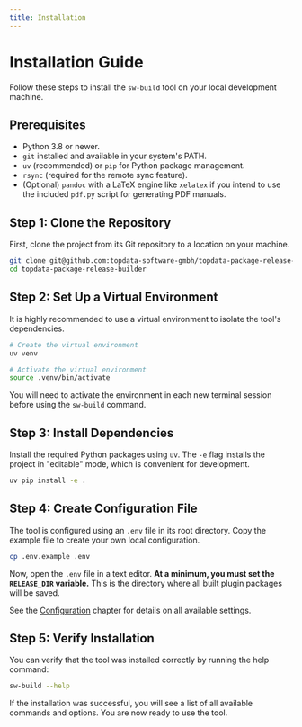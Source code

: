 ```yaml
--- 
title: Installation
---
```

# Installation Guide

Follow these steps to install the `sw-build` tool on your local development machine.

## Prerequisites

- Python 3.8 or newer.
- `git` installed and available in your system's PATH.
- `uv` (recommended) or `pip` for Python package management.
- `rsync` (required for the remote sync feature).
- (Optional) `pandoc` with a LaTeX engine like `xelatex` if you intend to use the included `pdf.py` script for generating PDF manuals.

## Step 1: Clone the Repository

First, clone the project from its Git repository to a location on your machine.

```bash
git clone git@github.com:topdata-software-gmbh/topdata-package-release-builder.git
cd topdata-package-release-builder
```

## Step 2: Set Up a Virtual Environment

It is highly recommended to use a virtual environment to isolate the tool's dependencies.

```bash
# Create the virtual environment
uv venv

# Activate the virtual environment
source .venv/bin/activate
```
You will need to activate the environment in each new terminal session before using the `sw-build` command.

## Step 3: Install Dependencies

Install the required Python packages using `uv`. The `-e` flag installs the project in "editable" mode, which is convenient for development.

```bash
uv pip install -e .
```

## Step 4: Create Configuration File

The tool is configured using an `.env` file in its root directory. Copy the example file to create your own local configuration.

```bash
cp .env.example .env
```
Now, open the `.env` file in a text editor. **At a minimum, you must set the `RELEASE_DIR` variable.** This is the directory where all built plugin packages will be saved.

See the [Configuration](./30-configuration.en.md) chapter for details on all available settings.

## Step 5: Verify Installation

You can verify that the tool was installed correctly by running the help command:

```bash
sw-build --help
```

If the installation was successful, you will see a list of all available commands and options. You are now ready to use the tool.
